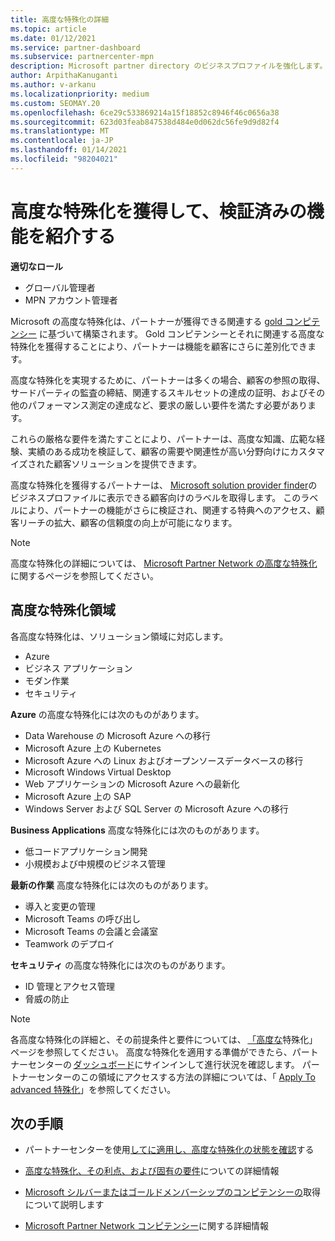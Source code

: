 ```yaml
---
title: 高度な特殊化の詳細
ms.topic: article
ms.date: 01/12/2021
ms.service: partner-dashboard
ms.subservice: partnercenter-mpn
description: Microsoft partner directory のビジネスプロファイルを強化します。 既存の Gold およびシルバーコンピテンシーと共に実現できる高度な特殊化について説明します。
author: ArpithaKanuganti
ms.author: v-arkanu
ms.localizationpriority: medium
ms.custom: SEOMAY.20
ms.openlocfilehash: 6ce29c533869214a15f18852c8946f46c0656a38
ms.sourcegitcommit: 623d03feab847538d484e0d062dc56fe9d9d82f4
ms.translationtype: MT
ms.contentlocale: ja-JP
ms.lasthandoff: 01/14/2021
ms.locfileid: "98204021"
---
```

# <a name="earn-an-advanced-specialization-to-showcase-your-validated-capabilities"></a>高度な特殊化を獲得して、検証済みの機能を紹介する

**適切なロール**

- グローバル管理者
- MPN アカウント管理者

Microsoft の高度な特殊化は、パートナーが獲得できる関連する [gold コンピテンシー](learn-about-competencies.md) に基づいて構築されます。 Gold コンピテンシーとそれに関連する高度な特殊化を獲得することにより、パートナーは機能を顧客にさらに差別化できます。

高度な特殊化を実現するために、パートナーは多くの場合、顧客の参照の取得、サードパーティの監査の締結、関連するスキルセットの達成の証明、およびその他のパフォーマンス測定の達成など、要求の厳しい要件を満たす必要があります。

これらの厳格な要件を満たすことにより、パートナーは、高度な知識、広範な経験、実績のある成功を検証して、顧客の需要や関連性が高い分野向けにカスタマイズされた顧客ソリューションを提供できます。

高度な特殊化を獲得するパートナーは、 [Microsoft solution provider finder](https://www.microsoft.com/solution-providers/home)のビジネスプロファイルに表示できる顧客向けのラベルを取得します。 このラベルにより、パートナーの機能がさらに検証され、関連する特典へのアクセス、顧客リーチの拡大、顧客の信頼度の向上が可能になります。

> [!NOTE]
> 高度な特殊化の詳細については、 [Microsoft Partner Network の高度な特殊化](https://partner.microsoft.com/membership/advanced-specialization)に関するページを参照してください。

## <a name="advanced-specialization-areas"></a>高度な特殊化領域

各高度な特殊化は、ソリューション領域に対応します。

- Azure
- ビジネス アプリケーション
- モダン作業
- セキュリティ

**Azure** の高度な特殊化には次のものがあります。

- Data Warehouse の Microsoft Azure への移行
- Microsoft Azure 上の Kubernetes
- Microsoft Azure への Linux およびオープンソースデータベースの移行
- Microsoft Windows Virtual Desktop
- Web アプリケーションの Microsoft Azure への最新化
- Microsoft Azure 上の SAP
- Windows Server および SQL Server の Microsoft Azure への移行

**Business Applications** 高度な特殊化には次のものがあります。

- 低コードアプリケーション開発
- 小規模および中規模のビジネス管理

**最新の作業** 高度な特殊化には次のものがあります。

- 導入と変更の管理
- Microsoft Teams の呼び出し
- Microsoft Teams の会議と会議室
- Teamwork のデプロイ

**セキュリティ** の高度な特殊化には次のものがあります。

- ID 管理とアクセス管理
- 脅威の防止

> [!NOTE]
> 各高度な特殊化の詳細と、その前提条件と要件については、 [「高度な](https://partner.microsoft.com/membership/advanced-specialization)特殊化」ページを参照してください。 高度な特殊化を適用する準備ができたら、パートナーセンターの [ダッシュボード](https://partner.microsoft.com/dashboard)にサインインして進行状況を確認します。 パートナーセンターのこの領域にアクセスする方法の詳細については、「 [Apply To advanced 特殊化](advanced-specializations-apply.md)」を参照してください。

## <a name="next-steps"></a>次の手順

- パートナーセンターを使用[してに適用し、高度な特殊化の状態を確認](advanced-specializations-apply.md)する

- [高度な特殊化、その利点、および固有の要件](https://partner.microsoft.com/membership/advanced-specialization)についての詳細情報

- [Microsoft シルバーまたはゴールドメンバーシップのコンピテンシーの](learn-about-competencies.md)取得について説明します

- [Microsoft Partner Network コンピテンシー](https://partner.microsoft.com/membership/competencies)に関する詳細情報